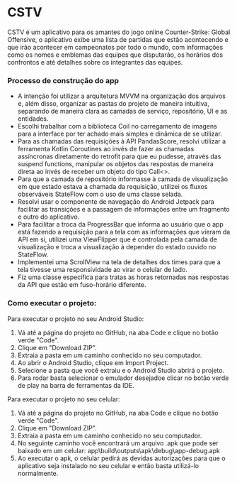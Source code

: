 # CSTV

CSTV é um aplicativo para os amantes do jogo online Counter-Strike: Global Offensive, o aplicativo exibe uma lista de partidas que estão acontecendo e que irão acontecer em campeonatos por todo o mundo, com informações como os nomes e emblemas das equipes que disputarão, os horários dos confrontos e até detalhes sobre os integrantes das equipes.

### Processo de construção do app

* A intenção foi utilizar a arquitetura MVVM na organização dos arquivos e, além disso, organizar as pastas do projeto de maneira intuitiva, separando de maneira clara as camadas de serviço, repositório, UI e as entidades.
* Escolhi trabalhar com a biblioteca Coil no carregamento de imagens para a interface por ter achado mais simples e dinâmica de se utilizar.
* Para as chamadas das requisições à API PandasScore, resolvi utilizar a ferramenta Kotlin Coroutines ao invés de fazer as chamadas assíncronas diretamente do retrofit para que eu pudesse, através das suspend functions, manipular os objetos das respostas de maneira direta ao invés de receber um objeto do tipo Call<>.
* Para que a camada de repositório informasse à camada de visualização em que estado estava a chamada da requisição, utilizei os fluxos observáveis StateFlow com o uso de uma classe selada.
* Resolvi usar o componente de navegação do Android Jetpack para facilitar as transições e a passagem de informações entre um fragmento e outro do aplicativo.
* Para facilitar a troca da ProgressBar que informa ao usuário que o app está fazendo a requisição para a tela com as informações que vieram da API em si, utilizei uma ViewFlipper que é controlada pela camada de visualização e troca a visualização à depender do estado ouvido no StateFlow.
* Implementei uma ScrollView na tela de detalhes dos times para que a tela tivesse uma responsividade ao virar o celular de lado.
* Fiz uma classe específica para tratas as horas retornadas nas respostas da API que estão em fuso-horário diferente.

### Como executar o projeto:

Para executar o projeto no seu Android Studio:
1. Vá até a página do projeto no GitHub, na aba Code e clique no botão verde "Code".
2. Clique em "Download ZIP".
3. Extraia a pasta em um caminho conhecido no seu computador.
4. Ao abrir o Android Studio, clique em Import Project.
5. Selecione a pasta que você extraiu e o Android Studio abrirá o projeto.
6. Para rodar basta selecionar o emulador desejadoe clicar no botão verde de play na barra de ferramentas da IDE.

Para executar o projeto no seu celular:
1. Vá até a página do projeto no GitHub, na aba Code e clique no botão verde "Code".
2. Clique em "Download ZIP".
3. Extraia a pasta em um caminho conhecido no seu computador.
4. No seguinte caminho você encontrará um arquivo .apk que pode ser baixado em um celular: app\build\outputs\apk\debug\app-debug.apk
5. Ao executar o apk, o celular pedirá as devidas autorizações para que o aplicativo seja instalado no seu celular e então basta utilizá-lo normalmente.

